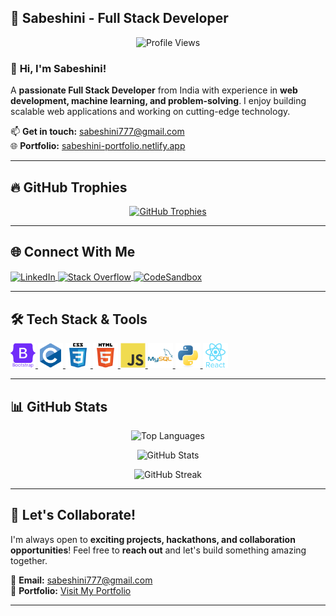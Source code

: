 ## 🚀 **Sabeshini - Full Stack Developer**  

<p align="center">
    <img src="https://komarev.com/ghpvc/?username=sabeshini&label=Profile%20Views&color=0e75b6&style=flat" alt="Profile Views" />
</p>

### 👋 **Hi, I'm Sabeshini!**  
A **passionate Full Stack Developer** from India with experience in **web development, machine learning, and problem-solving**. I enjoy building scalable web applications and working on cutting-edge technology.  

📫 **Get in touch:** [sabeshini777@gmail.com](mailto:sabeshini777@gmail.com)  
🌐 **Portfolio:** [sabeshini-portfolio.netlify.app](https://sabeshini-portfolio.netlify.app)  

---

## 🔥 **GitHub Trophies**
<p align="center">
    <a href="https://github.com/ryo-ma/github-profile-trophy">
        <img src="https://github-profile-trophy.vercel.app/?username=sabeshini&margin-w=5&theme=onestar" alt="GitHub Trophies" />
    </a>
</p>

---

## 🌐 **Connect With Me**  
<p align="left">
    <a href="https://linkedin.com/in/sabeshinimohan" target="_blank">
        <img align="center" src="https://raw.githubusercontent.com/rahuldkjain/github-profile-readme-generator/master/src/images/icons/Social/linked-in-alt.svg" alt="LinkedIn" height="30" width="40" />
    </a>
    <a href="https://stackoverflow.com/users/sabeshini" target="_blank">
        <img align="center" src="https://raw.githubusercontent.com/rahuldkjain/github-profile-readme-generator/master/src/images/icons/Social/stack-overflow.svg" alt="Stack Overflow" height="30" width="40" />
    </a>
    <a href="https://codesandbox.com/sabeshini" target="_blank">
        <img align="center" src="https://raw.githubusercontent.com/rahuldkjain/github-profile-readme-generator/master/src/images/icons/Social/codesandbox.svg" alt="CodeSandbox" height="30" width="40" />
    </a>
</p>

---

## 🛠️ **Tech Stack & Tools**
<p align="left">
    <a href="https://getbootstrap.com" target="_blank" rel="noreferrer">
        <img src="https://raw.githubusercontent.com/devicons/devicon/master/icons/bootstrap/bootstrap-plain-wordmark.svg" alt="Bootstrap" width="40" height="40"/>
    </a>
    <a href="https://www.cprogramming.com/" target="_blank" rel="noreferrer">
        <img src="https://raw.githubusercontent.com/devicons/devicon/master/icons/c/c-original.svg" alt="C" width="40" height="40"/>
    </a>
    <a href="https://www.w3schools.com/css/" target="_blank" rel="noreferrer">
        <img src="https://raw.githubusercontent.com/devicons/devicon/master/icons/css3/css3-original-wordmark.svg" alt="CSS3" width="40" height="40"/>
    </a>
    <a href="https://www.w3.org/html/" target="_blank" rel="noreferrer">
        <img src="https://raw.githubusercontent.com/devicons/devicon/master/icons/html5/html5-original-wordmark.svg" alt="HTML5" width="40" height="40"/>
    </a>
    <a href="https://developer.mozilla.org/en-US/docs/Web/JavaScript" target="_blank" rel="noreferrer">
        <img src="https://raw.githubusercontent.com/devicons/devicon/master/icons/javascript/javascript-original.svg" alt="JavaScript" width="40" height="40"/>
    </a>
    <a href="https://www.mysql.com/" target="_blank" rel="noreferrer">
        <img src="https://raw.githubusercontent.com/devicons/devicon/master/icons/mysql/mysql-original-wordmark.svg" alt="MySQL" width="40" height="40"/>
    </a>
    <a href="https://www.python.org" target="_blank" rel="noreferrer">
        <img src="https://raw.githubusercontent.com/devicons/devicon/master/icons/python/python-original.svg" alt="Python" width="40" height="40"/>
    </a>
    <a href="https://reactjs.org/" target="_blank" rel="noreferrer">
        <img src="https://raw.githubusercontent.com/devicons/devicon/master/icons/react/react-original-wordmark.svg" alt="React" width="40" height="40"/>
    </a>
</p>

---

## 📊 **GitHub Stats**
<p align="center">
    <img src="https://github-readme-stats.vercel.app/api/top-langs?username=sabeshini&show_icons=true&locale=en&layout=compact" alt="Top Languages" />
</p>
<p align="center">
    <img src="https://github-readme-stats.vercel.app/api?username=sabeshini&show_icons=true&locale=en" alt="GitHub Stats" />
</p>
<p align="center">
    <img src="https://github-readme-streak-stats.herokuapp.com/?user=sabeshini" alt="GitHub Streak" />
</p>

---

## 🚀 **Let's Collaborate!**
I'm always open to **exciting projects, hackathons, and collaboration opportunities**! Feel free to **reach out** and let's build something amazing together.  

💌 **Email:** [sabeshini777@gmail.com](mailto:sabeshini777@gmail.com)  
📂 **Portfolio:** [Visit My Portfolio](https://sabeshini-portfolio.netlify.app)  

---

